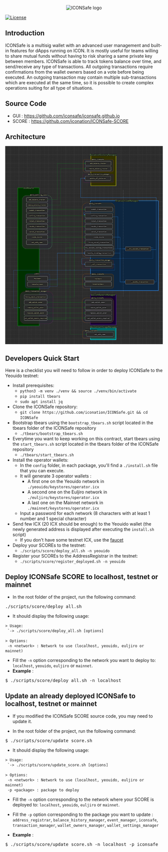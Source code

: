 <p align="center">
  <img 
    src="https://i.imgur.com/Ei7w5Om.png" 
    width="520px"
    alt="ICONSafe logo">
</p>

 [![License](https://img.shields.io/badge/License-Apache%202.0-blue.svg)](https://opensource.org/licenses/Apache-2.0)

## Introduction

ICONSafe is a multisig wallet with an advanced user management and built-in features for dApps running on ICON. It is mostly useful for teams willing to share mutual funds without having to risk sharing a same private key between members. 
ICONSafe is able to track tokens balance over time, and send/receive any type of transactions. All outgoing transactions require confirmations from the wallet owners based on a vote before being executed. An outgoing transaction may contain multiple sub-transactions which are executed at the same time, so it is possible to create complex operations suiting for all type of situations.

## Source Code

* GUI : https://github.com/iconsafe/iconsafe.github.io
* SCORE : https://github.com/iconation/ICONSafe-SCORE

## Architecture

![./docs/ICONSafe_Infrastructure.png](./docs/ICONSafe_Infrastructure.png)

## Developers Quick Start

Here is a checklist you will need to follow in order to deploy ICONSafe to the Yeouido testnet:

  * Install prerequisites:
    * `python3 -m venv ./venv && source ./venv/bin/activate`
    * `pip install tbears`
    * `sudo apt install jq`
  * Clone the ICONSafe repository:
    * `git clone https://github.com/iconation/ICONSafe.git && cd ICONSafe`
  * Bootstrap tbears using the `bootstrap_tbears.sh` script located in the tbears folder of the ICONSafe repository
    * `./tbears/bootstrap_tbears.sh`
  * Everytime you want to keep working on this contract, start tbears using the `start_tbears.sh` script located in the tbears folder of the ICONSafe repository
    * `./tbears/start_tbears.sh`
  * Install the operator wallets:
    * In the `config` folder, in each package, you'll find a `./install.sh` file that you can execute.
    * It will generate 3 operator wallets : 
      * A first one on the Yeouido network in `./yeouido/keystores/operator.icx`
      * A second one on the Euljiro network in `./euljiro/keystores/operator.icx`
      * A last one on the Mainnet network in `./mainnet/keystores/operator.icx`
    * Input a password for each network (8 characters with at least 1 number and 1 special character)
  * Send few ICX (20 ICX should be enough) to the Yeouido wallet (the newly generated address is displayed after executing the `install.sh` script)
    * If you don't have some testnet ICX, use the [faucet](http://icon-faucet.ibriz.ai/)
  * Deploy your SCOREs to the testnet:
    * `./scripts/score/deploy_all.sh -n yeouido`
  * Register your SCOREs to the AddressRegistrar in the testnet:
    * `./scripts/score/register_deployed.sh -n yeouido`
  
## Deploy ICONSafe SCORE to localhost, testnet or mainnet

- In the root folder of the project, run the following command:
<pre>./scripts/score/deploy_all.sh</pre>

- It should display the following usage:
```
> Usage:
 `-> ./scripts/score/deploy_all.sh [options]

> Options:
 -n <network> : Network to use (localhost, yeouido, euljiro or mainnet)
```

- Fill the `-n` option corresponding to the network you want to deploy to: `localhost`, `yeouido`, `euljiro` or `mainnet`.
- **Example** : 
<pre>$ ./scripts/score/deploy_all.sh -n localhost</pre>

## Update an already deployed ICONSafe to localhost, testnet or mainnet

- If you modified the ICONSafe SCORE source code, you may need to update it.

- In the root folder of the project, run the following command:
<pre>$ ./scripts/score/update_score.sh</pre>

- It should display the following usage:
```
> Usage:
 `-> ./scripts/score/update_score.sh [options]

> Options:
 -n <network> : Network to use (localhost, yeouido, euljiro or mainnet)
 -p <package> : package to deploy
```

- Fill the `-n` option corresponding to the network where your SCORE is deployed to: `localhost`, `yeouido`, `euljiro` or `mainnet`.
- Fill the `-p` option corresponding to the package you want to update : `address_registrar`, `balance_history_manager`, `event_manager`, `iconsafe`, `transaction_manager`, `wallet_owners_manager`, `wallet_settings_manager`

- **Example** :
<pre>$ ./scripts/score/update_score.sh -n localhost -p iconsafe</pre>

